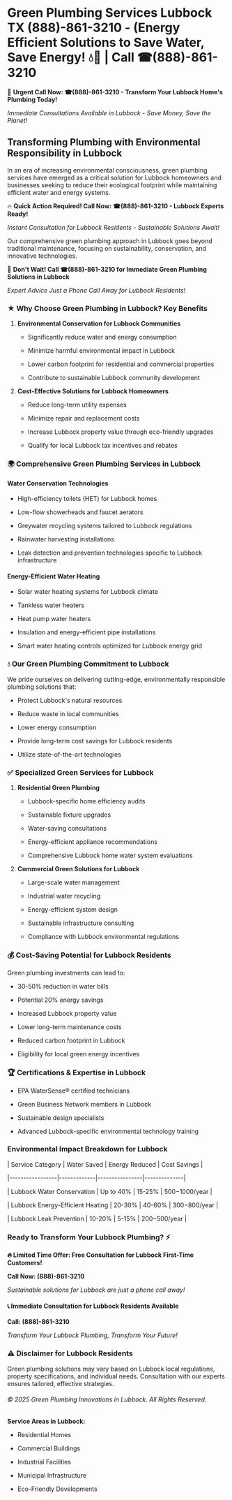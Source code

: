 # Green Plumbing Services Lubbock TX (888)-861-3210 - (Energy Efficient Solutions to Save Water, Save Energy! 💧🌿 | Call ☎(888)-861-3210

🚨 **Urgent Call Now: ☎(888)-861-3210 - Transform Your Lubbock Home's Plumbing Today!**
*Immediate Consultations Available in Lubbock - Save Money, Save the Planet!*

## Transforming Plumbing with Environmental Responsibility in Lubbock

In an era of increasing environmental consciousness, green plumbing services have emerged as a critical solution for Lubbock homeowners and businesses seeking to reduce their ecological footprint while maintaining efficient water and energy systems. 

🔥 **Quick Action Required! Call Now: ☎(888)-861-3210 - Lubbock Experts Ready!**
*Instant Consultation for Lubbock Residents - Sustainable Solutions Await!*

Our comprehensive green plumbing approach in Lubbock goes beyond traditional maintenance, focusing on sustainability, conservation, and innovative technologies.

🚨 **Don't Wait! Call ☎(888)-861-3210 for Immediate Green Plumbing Solutions in Lubbock**
*Expert Advice Just a Phone Call Away for Lubbock Residents!*

### ★ Why Choose Green Plumbing in Lubbock? Key Benefits

1. **Environmental Conservation for Lubbock Communities** 
   - Significantly reduce water and energy consumption
   - Minimize harmful environmental impact in Lubbock
   - Lower carbon footprint for residential and commercial properties
   - Contribute to sustainable Lubbock community development

2. **Cost-Effective Solutions for Lubbock Homeowners** 
   - Reduce long-term utility expenses
   - Minimize repair and replacement costs
   - Increase Lubbock property value through eco-friendly upgrades
   - Qualify for local Lubbock tax incentives and rebates

### 🌍 Comprehensive Green Plumbing Services in Lubbock

#### Water Conservation Technologies
- High-efficiency toilets (HET) for Lubbock homes
- Low-flow showerheads and faucet aerators
- Greywater recycling systems tailored to Lubbock regulations
- Rainwater harvesting installations
- Leak detection and prevention technologies specific to Lubbock infrastructure

#### Energy-Efficient Water Heating
- Solar water heating systems for Lubbock climate
- Tankless water heaters
- Heat pump water heaters
- Insulation and energy-efficient pipe installations
- Smart water heating controls optimized for Lubbock energy grid

### 💧 Our Green Plumbing Commitment to Lubbock

We pride ourselves on delivering cutting-edge, environmentally responsible plumbing solutions that:
- Protect Lubbock's natural resources
- Reduce waste in local communities
- Lower energy consumption
- Provide long-term cost savings for Lubbock residents
- Utilize state-of-the-art technologies

### ✅ Specialized Green Services for Lubbock

1. **Residential Green Plumbing**
   - Lubbock-specific home efficiency audits
   - Sustainable fixture upgrades
   - Water-saving consultations
   - Energy-efficient appliance recommendations
   - Comprehensive Lubbock home water system evaluations

2. **Commercial Green Solutions for Lubbock**
   - Large-scale water management
   - Industrial water recycling
   - Energy-efficient system design
   - Sustainable infrastructure consulting
   - Compliance with Lubbock environmental regulations

### 💰 Cost-Saving Potential for Lubbock Residents

Green plumbing investments can lead to:
- 30-50% reduction in water bills
- Potential 20% energy savings
- Increased Lubbock property value
- Lower long-term maintenance costs
- Reduced carbon footprint in Lubbock
- Eligibility for local green energy incentives

### 🏆 Certifications & Expertise in Lubbock

- EPA WaterSense® certified technicians
- Green Business Network members in Lubbock
- Sustainable design specialists
- Advanced Lubbock-specific environmental technology training

### Environmental Impact Breakdown for Lubbock

| Service Category | Water Saved | Energy Reduced | Cost Savings |
|-----------------|-------------|----------------|--------------|
| Lubbock Water Conservation | Up to 40% | 15-25% | $500-$1000/year |
| Lubbock Energy-Efficient Heating | 20-30% | 40-60% | $300-$800/year |
| Lubbock Leak Prevention | 10-20% | 5-15% | $200-$500/year |

### Ready to Transform Your Lubbock Plumbing? ⚡

**🔥 Limited Time Offer: Free Consultation for Lubbock First-Time Customers!**

**Call Now: (888)-861-3210**
*Sustainable solutions for Lubbock are just a phone call away!*

#### 📞 Immediate Consultation for Lubbock Residents Available

**Call: (888)-861-3210**
*Transform Your Lubbock Plumbing, Transform Your Future!*

### ⚠️ Disclaimer for Lubbock Residents

Green plumbing solutions may vary based on Lubbock local regulations, property specifications, and individual needs. Consultation with our experts ensures tailored, effective strategies.

###### © 2025 Green Plumbing Innovations in Lubbock. All Rights Reserved.

**Service Areas in Lubbock:** 
- Residential Homes
- Commercial Buildings
- Industrial Facilities
- Municipal Infrastructure
- Eco-Friendly Developments